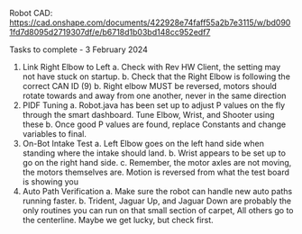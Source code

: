 Robot CAD: https://cad.onshape.com/documents/422928e74faff55a2b7e3115/w/bd0901fd7d8095d2719307df/e/b6718d1b03bd148cc952edf7

Tasks to complete - 3 February 2024
1. Link Right Elbow to Left
    a. Check with Rev HW Client, the setting may not have stuck on startup.
    b. Check that the Right Elbow is following the correct CAN ID (9)
    b. Right elbow MUST be reversed, motors should rotate towards and away from one another, never in the same direction
2. PIDF Tuning
    a. Robot.java has been set up to adjust P values on the fly through the smart dashboard. Tune Elbow, Wrist, and Shooter using these
    b. Once good P values are found, replace Constants and change variables to final.
3. On-Bot Intake Test
    a. Left Elbow goes on the left hand side when standing where the intake should land. 
    b. Wrist appears to be set up to go on the right hand side.
    c. Remember, the motor axles are not moving, the motors themselves are. Motion is reversed from what the test board is showing you
4. Auto Path Verification
    a. Make sure the robot can handle new auto paths running faster.
    b. Trident, Jaguar Up, and Jaguar Down are probably the only routines you can run on that small section of carpet, All others go to the centerline. Maybe we get lucky, but check first.
